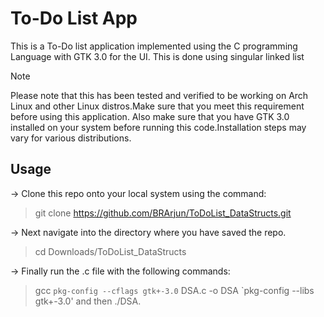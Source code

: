 # To-Do List App
This is a To-Do list application implemented using the C programming Language with GTK 3.0 for the UI.
This is done using singular linked list

> [!NOTE]
> Please note that this has been tested and verified to be working on Arch Linux and other Linux distros.Make sure that you meet this requirement before using this application.
> Also make sure that you have GTK 3.0 installed on your system before running this code.Installation steps may vary for various distributions.

## Usage


->  Clone this repo onto your local system using the command:
>git clone https://github.com/BRArjun/ToDoList_DataStructs.git

->  Next navigate into the directory where you have saved the repo.
>cd Downloads/ToDoList_DataStructs

-> Finally run the .c file with the following commands:
>gcc `pkg-config --cflags gtk+-3.0` DSA.c -o DSA `pkg-config --libs gtk+-3.0' and then ./DSA.
